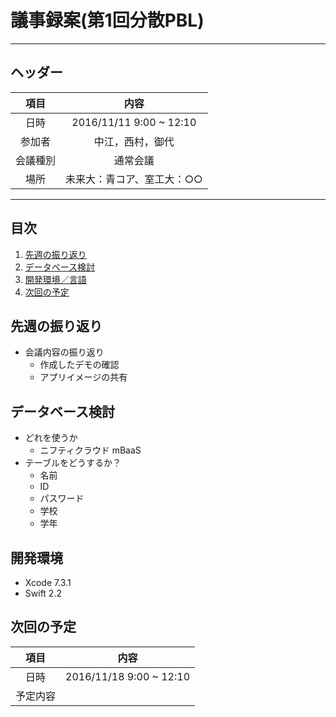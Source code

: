 # 議事録案(第1回分散PBL)
---
## ヘッダー
|項目|内容|
|:--:|:--:|
| 日時 | 2016/11/11  9:00 ~ 12:10|
| 参加者 | 中江，西村，御代 |
| 会議種別 | 通常会議 |
| 場所 | 未来大：青コア、室工大：○○ |

---
## 目次
1. [先週の振り返り](#anchar1)
2. [データベース検討](#anchar2)
3. [開発環境／言語](#anchar3)
4. [次回の予定](#anchar4)

## <div id="anchar1"/>先週の振り返り
- 会議内容の振り返り
  - 作成したデモの確認
  - アプリイメージの共有

## <div id="anchar2"/>データベース検討
- どれを使うか
  - ニフティクラウド mBaaS
- テーブルをどうするか？
  - 名前
  - ID
  - パスワード
  - 学校
  - 学年

## <div id="anchar3"/>開発環境
- Xcode 7.3.1
- Swift 2.2

## <div id="anchar4"/>次回の予定
|項目|内容|
|:--:|:--:|
| 日時 | 2016/11/18  9:00 ~ 12:10|
| 予定内容 |  |
